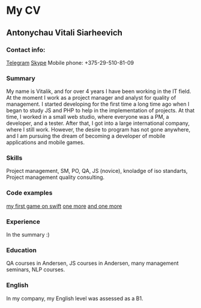 # My CV #
## Antonychau Vitali Siarheevich ##

### Contact info: ###
[Telegram](https://t.me/Jet_nihrom)
[Skype](https://join.skype.com/invite/mUlMgfeqc9sk)
Mobile phone: +375-29-510-81-09


### Summary ###
My name is Vitalik, and for over 4 years I have been working in the IT field. At the moment I work as a project manager and analyst for quality of management.
I started developing for the first time a long time ago when I began to study JS and PHP to help in the implementation of projects. At that time, I worked in a small web studio, where everyone was a PM, a developer, and a tester.
After that, I got into a large international company, where I still work.
However, the desire to program has not gone anywhere, and I am pursuing the dream of becoming a developer of mobile applications and mobile games.

### Skills ###
Project management, SM, PO, QA, JS (novice), knoladge of iso standarts, Project management quality consulting.

### Code examples ###
[my first game on swift](https://github.com/samihada35/Xylophone-iOS13.git)
[one more](https://github.com/samihada35/testDicee13.git)
[and one more](https://github.com/samihada35/MagicBall.git)

###  Experience  ###
In the summary :)

### Education ###
QA courses in Andersen, JS courses in Andersen, many management seminars, NLP courses.

### English ###
In my company, my English level was assessed as a B1.